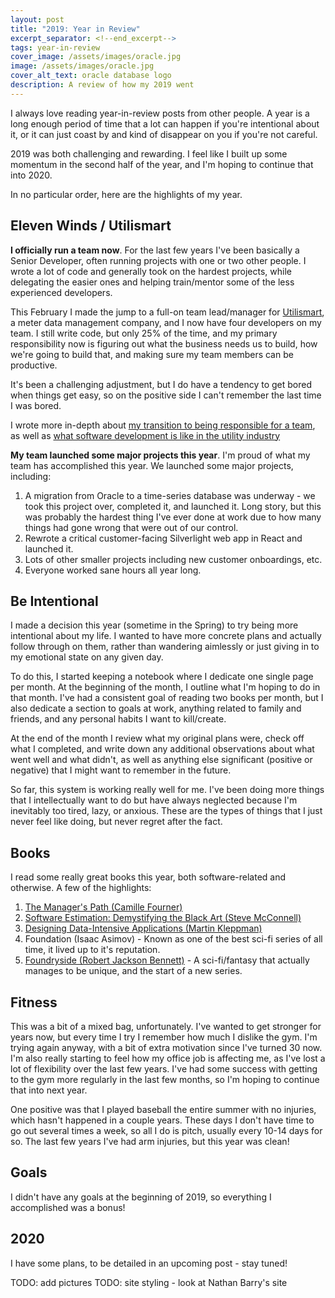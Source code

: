 ```yaml
---
layout: post
title: "2019: Year in Review"
excerpt_separator: <!--end_excerpt-->
tags: year-in-review
cover_image: /assets/images/oracle.jpg
image: /assets/images/oracle.jpg
cover_alt_text: oracle database logo
description: A review of how my 2019 went
---
```

I always love reading year-in-review posts from other people. A year is a long enough period of time that a lot can happen if you're intentional about it, or it can just coast by and kind of disappear on you if you're not careful. 

<!--end_excerpt-->

2019 was both challenging and rewarding. I feel like I built up some momentum in the second half of the year, and I'm hoping to continue that into 2020. 

In no particular order, here are the highlights of my year.

## Eleven Winds / Utilismart

**I officially run a team now**. For the last few years I've been basically a Senior Developer, often running projects with one or two other people. I wrote a lot of code and generally took on the hardest projects, while delegating the easier ones and helping train/mentor some of the less experienced developers.

This February I made the jump to a full-on team lead/manager for [Utilismart]( http://www.utilismartcorp.com/ ), a meter data management company, and I now have four developers on my team. I still write code, but only 25% of the time, and my primary responsibility now is figuring out what the business needs us to build, how we're going to build that, and making sure my team members can be productive.

It's been a challenging adjustment, but I do have a tendency to get bored when things get easy, so on the positive side I can't remember the last time I was bored. 

I wrote more in-depth about [my transition to being responsible for a team]( https://willfroese.com/blog/the-managers-path), as well as [what software development is like in the utility industry]( https://willfroese.com/blog/software-development-utility-industry)

**My team launched some major projects this year**. I'm proud of what my team has accomplished this year. We launched some major projects, including:

1. A migration from Oracle to a time-series database was underway - we took this project over, completed it, and launched it. Long story, but this was probably the hardest thing I've ever done at work due to how many things had gone wrong that were out of our control.
2. Rewrote a critical customer-facing Silverlight web app in React and launched it.
3. Lots of other smaller projects including new customer onboardings, etc.
4. Everyone worked sane hours all year long.

## Be Intentional

I made a decision this year (sometime in the Spring) to try being more intentional about my life. I wanted to have more concrete plans and actually follow through on them, rather than wandering aimlessly or just giving in to my emotional state on any given day. 

To do this, I started keeping a notebook where I dedicate one single page per month. At the beginning of the month, I outline what I'm hoping to do in that month. I've had a consistent goal of reading two books per month, but I also dedicate a section to goals at work, anything related to family and friends, and any personal habits I want to kill/create.

At the end of the month I review what my original plans were, check off what I completed, and write down any additional observations about what went well and what didn't, as well as anything else significant (positive or negative) that I might want to remember in the future.

So far, this system is working really well for me. I've been doing more things that I intellectually want to do but have always neglected because I'm inevitably too tired, lazy, or anxious. These are the types of things that I just never feel like doing, but never regret after the fact. 

## Books

I read some really great books this year, both software-related and otherwise. A few of the highlights:

1. [The Manager's Path (Camille Fourner)](https://willfroese.com/blog/the-managers-path)
2. [Software Estimation: Demystifying the Black Art (Steve McConnell)](https://willfroese.com/blog/software-estimation)
3. [Designing Data-Intensive Applications (Martin Kleppman)](https://www.amazon.ca/Designing-Data-Intensive-Applications-Reliable-Maintainable/dp/1449373321) 
4. Foundation (Isaac Asimov) - Known as one of the best sci-fi series of all time, it lived up to it's reputation. 
5. [Foundryside (Robert Jackson Bennett)](https://www.amazon.com/Foundryside-Novel-Founders-Trilogy-Book-ebook/dp/B077RG422Z/ref=sr_1_1?keywords=foundryside&qid=1573960027&sr=8-1) - A sci-fi/fantasy that actually manages to be unique, and the start of a new series.

## Fitness

This was a bit of a mixed bag, unfortunately. I've wanted to get stronger for years now, but every time I try I remember how much I dislike the gym. I'm trying again anyway, with a bit of extra motivation since I've turned 30 now. I'm also really starting to feel how my office job is affecting me, as I've lost a lot of flexibility over the last few years. I've had some success with getting to the gym more regularly in the last few months, so I'm hoping to continue that into next year.

One positive was that I played baseball the entire summer with no injuries, which hasn't happened in a couple years. These days I don't have time to go out several times a week, so all I do is pitch, usually every 10-14 days for so. The last few years I've had arm injuries, but this year was clean!

## Goals

I didn't have any goals at the beginning of 2019, so everything I accomplished was a bonus!

## 2020
I have some plans, to be detailed in an upcoming post - stay tuned!

TODO: add pictures
TODO: site styling - look at Nathan Barry's site
